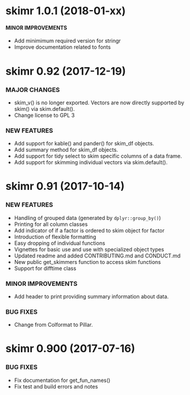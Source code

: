 skimr 1.0.1 (2018-01-xx)
========================

#### MINOR IMPROVEMENTS
   * Add minimimum required version for stringr
   * Improve documentation related to fonts

skimr 0.92 (2017-12-19)
=======================

### MAJOR CHANGES
  * skim_v() is no longer exported. Vectors are now directly supported by skim()
    via skim.default().
  * Change license to GPL 3

### NEW FEATURES

  * Add support for kable() and pander() for skim_df objects. 
  * Add summary method for skim_df objects.  
  * Add support for tidy select to skim specific columns of a data frame.
  * Add support for skimming individual vectors via skim.default(). 


skimr 0.91 (2017-10-14)
=========================

### NEW FEATURES

  * Handling of grouped data (generated by `dplyr::group_by()`)
  * Printing for all column classes
  * Add indicator of if a factor is ordered to skim object for factor
  * Introduction of flexible formatting
  * Easy dropping of individual functions
  * Vignettes for basic use and use with specialized object types
  * Updated readme and added CONTRIBUTING.md and CONDUCT.md
  * New public get_skimmers function to access skim functions
  * Support for difftime class
  

### MINOR IMPROVEMENTS

  * Add header to print providing summary information about data.

### BUG FIXES

  * Change from Colformat to Pillar.


skimr 0.900 (2017-07-16)
=========================


### BUG FIXES

  * Fix documentation for get_fun_names()
  * Fix test and build errors and notes

  
